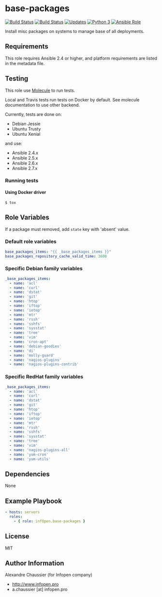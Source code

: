 # base-packages

[![Build Status](https://img.shields.io/travis/infOpen/ansible-role-base-packages/master.svg?label=travis_master)](https://travis-ci.org/infOpen/ansible-role-base-packages)
[![Build Status](https://img.shields.io/travis/infOpen/ansible-role-base-packages/develop.svg?label=travis_develop)](https://travis-ci.org/infOpen/ansible-role-base-packages)
[![Updates](https://pyup.io/repos/github/infOpen/ansible-role-base-packages/shield.svg)](https://pyup.io/repos/github/infOpen/ansible-role-base-packages/)
[![Python 3](https://pyup.io/repos/github/infOpen/ansible-role-base-packages/python-3-shield.svg)](https://pyup.io/repos/github/infOpen/ansible-role-base-packages/)
[![Ansible Role](https://img.shields.io/ansible/role/12448.svg)](https://galaxy.ansible.com/infOpen/base-packages/)

Install misc packages on systems to manage base of all deployments.

## Requirements

This role requires Ansible 2.4 or higher,
and platform requirements are listed in the metadata file.

## Testing

This role use [Molecule](https://github.com/metacloud/molecule/) to run tests.

Local and Travis tests run tests on Docker by default.
See molecule documentation to use other backend.

Currently, tests are done on:
- Debian Jessie
- Ubuntu Trusty
- Ubuntu Xenial

and use:
- Ansible 2.4.x
- Ansible 2.5.x
- Ansible 2.6.x
- Ansible 2.7.x

### Running tests

#### Using Docker driver

```
$ tox
```

## Role Variables

If a package must removed, add `state` key with 'absent' value.

### Default role variables

```yaml
base_packages_items: "{{ _base_packages_items }}"
base_packages_repository_cache_valid_time: 3600
```

### Specific Debian family variables

```yaml
_base_packages_items:
  - name: 'acl'
  - name: 'curl'
  - name: 'dstat'
  - name: 'git'
  - name: 'htop'
  - name: 'iftop'
  - name: 'iotop'
  - name: 'mtr'
  - name: 'rssh'
  - name: 'sshfs'
  - name: 'sysstat'
  - name: 'tree'
  - name: 'vim'
  - name: 'cron-apt'
  - name: 'debian-goodies'
  - name: 'di'
  - name: 'molly-guard'
  - name: 'nagios-plugins'
  - name: 'nagios-plugins-contrib'
```

### Specific RedHat family variables

```yaml
_base_packages_items:
  - name: 'acl'
  - name: 'curl'
  - name: 'dstat'
  - name: 'git'
  - name: 'htop'
  - name: 'iftop'
  - name: 'iotop'
  - name: 'mtr'
  - name: 'rssh'
  - name: 'sshfs'
  - name: 'sysstat'
  - name: 'tree'
  - name: 'vim'
  - name: 'nagios-plugins-all'
  - name: 'yum-cron'
  - name: 'yum-utils'
```

## Dependencies

None

## Example Playbook

``` yaml
- hosts: servers
  roles:
    - { role: infOpen.base-packages }
```

## License

MIT

## Author Information

Alexandre Chaussier (for Infopen company)
- http://www.infopen.pro
- a.chaussier [at] infopen.pro
